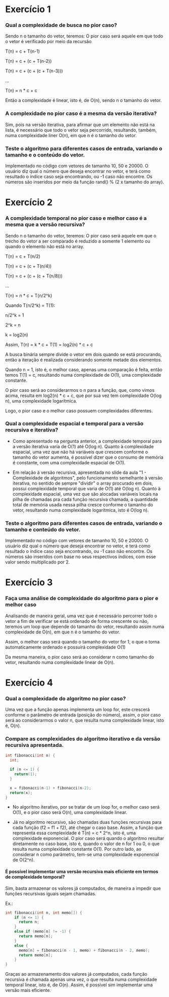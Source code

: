 # Exercício 1

### Qual a complexidade de busca no pior caso?

Sendo n o tamanho do vetor, teremos:
O pior caso será aquele em que todo o vetor é verificado por meio da recursão

T(n) = c + T(n-1)

T(n) = c + (c + T(n-2))

T(n) = c + (c + (c + T(n-3)))

...

T(n) = n * c + c

Então a complexidade é linear, isto é, de O(n), sendo n o tamanho do vetor.

### A complexidade no pior caso é a mesma da versão iterativa?

 Sim, pois na versão iterativa, para afirmar que um elemento não está na lista, é necessário que todo o vetor seja percorrido, resultando, também, numa complexidade liner O(n), em que n é o tamanho do vetor.

### Teste o algoritmo para diferentes casos de entrada, variando o tamanho e o conteúdo do vetor.

Implementado no código com vetores de tamanho 10, 50 e 20000. O usuário diz qual o número que deseja encontrar no vetor, e terá como resultado o índice caso seja encontrando, ou -1 caso não encontre. Os números são inseridos por meio da função rand() % (2 x tamanho do array).

# Exercício 2

### A complexidade temporal no pior caso e melhor caso é a mesma que a versão recursiva?

Sendo n o tamanho do vetor, teremos:
O pior caso será aquele em que o trecho do vetor a ser comparado é reduzido a somente 1 elemento ou quando o elemento não está no array.

T(n) = c + T(n/2)

T(n) = c + (c + T(n/4))

T(n) = c + (c + (c + T(n/8)))

...

T(n) = n * c + T(n/2^k)

Quando T(n/2^k) = T(1):

n/2^k = 1

2^k = n

k = log2(n)

Assim, T(n) = k * c + T(1) = log2(n) * c + c

A busca binária sempre divide o vetor em dois quando se está procurando, então a iteração é realizada considerando somente metade dos elementos.

Quando n = 1, isto é, o melhor caso, apenas uma comparação é feita, então temos T(1) = c, resultando numa complexidade de O(1), uma complexidade constante.

O pior caso será ao considerarmos o n para a função, que, como vimos acima, resulta em log2(n) * c + c, que por sua vez tem complexidade O(log n), uma complexidade logarítmica.

Logo, o pior caso e o melhor caso possuem complexidades diferentes.

### Qual a complexidade espacial e temporal para a versão recursiva e iterativa?

 - Como apresentado na pergunta anterior, a complexidade temporal para a versão iterativa varia de O(1) até O(log n).
Quanto à complexidade espacial, uma vez que não há variáveis que crescem conforme o tamanho do vetor aumenta, é possível dizer que o consumo de memória é constante, com uma complexidade espacial de O(1).

 - Em relação à versão recursiva, apresentada no slide da aula "1 - Complexidade de algoritmos", pelo funcionamento semelhante à versão iterativa, no sentido de sempre "dividir" o array procurado em dois, possui complexidade temporal que varia de O(1) até O(log n).
Quanto à complexidade espacial, uma vez que são alocadas variáveis locais na pilha de chamadas pra cada função recursiva chamada, a quantidade total de memória usada nessa pilha cresce conforme o tamanho do vetor, resultando numa complexidade logarítmica, isto é O(log n).

### Teste o algoritmo para diferentes casos de entrada, variando o tamanho e conteúdo do vetor.

Implementado no código com vetores de tamanho 10, 50 e 20000. O usuário diz qual o número que deseja encontrar no vetor, e terá como resultado o índice caso seja encontrando, ou -1 caso não encontre. Os números são inseridos com base no seus respectivos índices, com esse valor sendo multiplicado por 2.

# Exercício 3

### Faça uma análise de complexidade do algoritmo para o pior e melhor caso

Analisando de maneira geral, uma vez que é necessário percorrer todo o vetor a fim de verificar se está ordenado de forma crescente ou não, teremos um loop que depende do tamanho do vetor, resultando assim numa complexidade de O(n), em que n é o tamanho do vetor.

Assim, o melhor caso será quando o tamanho do vetor for 1, o que o torna automaticamente ordenado e possuirá complexidade O(1)

Da mesma maneira, o pior caso será ao considerar n como tamanho do vetor, resultando numa complexidade linear de O(n).

# Exercício 4

### Qual a complexidade do algoritmo no pior caso?

Uma vez que a função apenas implementa um loop for, este crescerá conforme o parâmetro de entrada (posição do número), assim, o pior caso será ao considerarmos o valor n, que resulta numa complexidade linear, isto é, O(n).


### Compare as complexidades do algoritmo iterativo e da versão recursiva apresentada.
```c++
int fibonacci(int n) {
  int;

  if (n <= 1) {
    return(1);
  }

  x = fibonacci(n-1) + fibonacci(n-2);
  return(x);
}
```

- No algoritmo iterativo, por se tratar de um loop for, o melhor caso será O(1), e o pior caso será O(n), uma complexidade linear.

- Já no algoritmo recursivo, são chamadas duas funções recursivas para cada função (f2 = f1 + f2), até chegar o caso base. Assim, a função que representa essa complexidade é T(n) = c * 2^n, isto é, uma complexidade exponencial.
O pior caso será quando o algoritmo resultar diretamente no caso base, isto é, quando o valor de n for 1 ou 0, o que resulta numa complexidade constante O(1). Por outro lado, ao considerar n como parâmetro, tem-se uma complexidade exponencial de O(2^n).


#### É possível implementar uma versão recursiva mais eficiente em termos de complexidade temporal?

Sim, basta armazenar os valores já computados, de maneira a impedir que funções recursivas iguais sejam chamadas.

Ex.:

```c++
int fibonacci(int n, int memo[]) {
    if (n <= 1) {
      return n;
    }
    else if (memo[n] != -1) {
      return memo[n];
    }
    else {
      memo[n] = fibonacci(n - 1, memo) + fibonacci(n - 2, memo);
      return memo[n];
    }
}
```

Graças ao armazenamento dos valores já computados, cada função recursiva é chamada apenas uma vez, o que resulta numa complexidade temporal linear, isto é, de O(n). Assim, é possível sim implementar uma versão mais eficiente.

